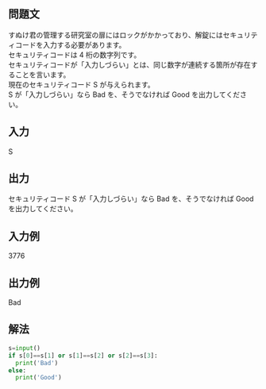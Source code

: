 ## 問題文
すぬけ君の管理する研究室の扉にはロックがかかっており、解錠にはセキュリティコードを入力する必要があります。  
セキュリティコードは 
4 桁の数字列です。  
セキュリティコードが「入力しづらい」とは、同じ数字が連続する箇所が存在することを言います。  
現在のセキュリティコード 
S が与えられます。  
S が「入力しづらい」なら Bad を、そうでなければ Good を出力してください。  
## 入力
S
## 出力
セキュリティコード 
S が「入力しづらい」なら Bad を、そうでなければ Good を出力してください。
## 入力例
3776
## 出力例
Bad
## 解法

```python
s=input()
if s[0]==s[1] or s[1]==s[2] or s[2]==s[3]:
  print('Bad')
else:
  print('Good')